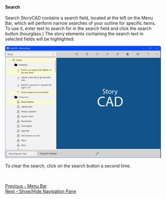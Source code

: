 #### Search ####
Search
StoryCAD contains a search field, located at the left on the Menu Bar, which will perform narrow searches of your outline for specific items. To use it, enter text to search for in the search field and click the search button (hourglass.) The story elements containing the search text in selected fields will be highlighted:

![](Search-Function.png)

To clear the search, click on the search button a second time.

 <br/> <br/>
[Previous - Menu Bar](Menu_Bar.md) <br/>
[Next - Show/Hide Navigation Pane](Show_Hide_Navigation_Pane.md) <br/>
